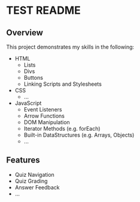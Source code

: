 
# TEST README

## Overview

This project demonstrates my skills in the following:

* HTML
    * Lists
    * Divs
    * Buttons
    * Linking Scripts and Stylesheets
* CSS
    * ...
* JavaScript
    * Event Listeners
    * Arrow Functions
    * DOM Manipulation
    * Iterator Methods (e.g. forEach)
    * Built-in DataStructures (e.g. Arrays, Objects)
    * ...


## Features

* Quiz Navigation
* Quiz Grading
* Answer Feedback
* ...
